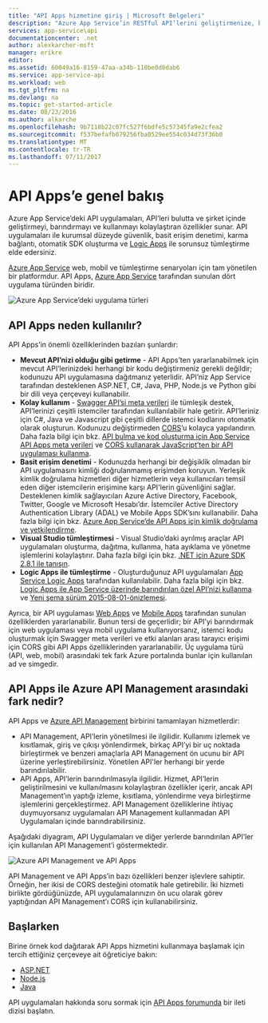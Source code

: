 ```yaml
---
title: "API Apps hizmetine giriş | Microsoft Belgeleri"
description: "Azure App Service’in RESTful API’lerini geliştirmenize, barındırmanıza ve kullanmanıza nasıl yardımcı olduğunu öğrenin."
services: app-service\api
documentationcenter: .net
author: alexkarcher-msft
manager: erikre
editor: 
ms.assetid: 60049a16-8159-47aa-a34b-110be0d8dab6
ms.service: app-service-api
ms.workload: web
ms.tgt_pltfrm: na
ms.devlang: na
ms.topic: get-started-article
ms.date: 08/23/2016
ms.author: alkarche
ms.openlocfilehash: 9b7118b22c07fc527f6bdfe5c57345fa9e2cfea2
ms.sourcegitcommit: f537befafb079256fba0529ee554c034d73f36b0
ms.translationtype: MT
ms.contentlocale: tr-TR
ms.lasthandoff: 07/11/2017
---
```

# <a name="api-apps-overview"></a>API Apps’e genel bakış
Azure App Service’deki API uygulamaları, API’leri bulutta ve şirket içinde geliştirmeyi, barındırmayı ve kullanmayı kolaylaştıran özellikler sunar. API uygulamaları ile kurumsal düzeyde güvenlik, basit erişim denetimi, karma bağlantı, otomatik SDK oluşturma ve [Logic Apps](../logic-apps/logic-apps-what-are-logic-apps.md) ile sorunsuz tümleştirme elde edersiniz.

[Azure App Service](../app-service/app-service-value-prop-what-is.md) web, mobil ve tümleştirme senaryoları için tam yönetilen bir platformdur. API Apps, [Azure App Service](../app-service/app-service-value-prop-what-is.md) tarafından sunulan dört uygulama türünden biridir.

![Azure App Service’deki uygulama türleri](./media/app-service-api-apps-why-best-platform/appservicesuite.png)

## <a name="why-use-api-apps"></a>API Apps neden kullanılır?
API Apps’in önemli özelliklerinden bazıları şunlardır:

* **Mevcut API’nizi olduğu gibi getirme** - API Apps’ten yararlanabilmek için mevcut API’lerinizdeki herhangi bir kodu değiştirmeniz gerekli değildir; kodunuzu API uygulamasına dağıtmanız yeterlidir. API’niz App Service tarafından desteklenen ASP.NET, C#, Java, PHP, Node.js ve Python gibi bir dili veya çerçeveyi kullanabilir.
* **Kolay kullanım** - [Swagger API’si meta verileri](http://swagger.io/) ile tümleşik destek, API’lerinizi çeşitli istemciler tarafından kullanılabilir hale getirir.  API’leriniz için C#, Java ve Javascript gibi çeşitli dillerde istemci kodlarını otomatik olarak oluşturun. Kodunuzu değiştirmeden [CORS](app-service-api-cors-consume-javascript.md)’u kolayca yapılandırın. Daha fazla bilgi için bkz. [API bulma ve kod oluşturma için App Service API Apps meta verileri](app-service-api-metadata.md) ve [CORS kullanarak JavaScript’ten bir API uygulaması kullanma](app-service-api-cors-consume-javascript.md). 
* **Basit erişim denetimi** - Kodunuzda herhangi bir değişiklik olmadan bir API uygulamasını kimliği doğrulanmamış erişimden koruyun. Yerleşik kimlik doğrulama hizmetleri diğer hizmetlerin veya kullanıcıları temsil eden diğer istemcilerin erişimine karşı API'lerin güvenliğini sağlar. Desteklenen kimlik sağlayıcıları Azure Active Directory, Facebook, Twitter, Google ve Microsoft Hesabı’dır. İstemciler Active Directory Authentication Library (ADAL) ve Mobile Apps SDK’sını kullanabilir. Daha fazla bilgi için bkz. [Azure App Service’de API Apps için kimlik doğrulama ve yetkilendirme](app-service-api-authentication.md).
* **Visual Studio tümleştirmesi** - Visual Studio’daki ayrılmış araçlar API uygulamaları oluşturma, dağıtma, kullanma, hata ayıklama ve yönetme işlemlerini kolaylaştırır. Daha fazla bilgi için bkz. [.NET için Azure SDK 2.8.1 ile tanışın](https://azure.microsoft.com/blog/announcing-azure-sdk-2-8-1-for-net/).
* **Logic Apps ile tümleştirme** - Oluşturduğunuz API uygulamaları [App Service Logic Apps](../logic-apps/logic-apps-what-are-logic-apps.md) tarafından kullanılabilir.  Daha fazla bilgi için bkz. [Logic Apps ile App Service üzerinde barındırılan özel API’nizi kullanma](../logic-apps/logic-apps-custom-hosted-api.md) ve [Yeni şema sürüm 2015-08-01-önizlemesi](../logic-apps/logic-apps-schema-2015-08-01.md).

Ayrıca, bir API uygulaması [Web Apps](../app-service-web/app-service-web-overview.md) ve [Mobile Apps](../app-service-mobile/app-service-mobile-value-prop.md) tarafından sunulan özelliklerden yararlanabilir. Bunun tersi de geçerlidir; bir API’yi barındırmak için web uygulaması veya mobil uygulama kullanıyorsanız, istemci kodu oluşturmak için Swagger meta verileri ve etki alanları arası tarayıcı erişimi için CORS gibi API Apps özelliklerinden yararlanabilir. Üç uygulama türü (API, web, mobil) arasındaki tek fark Azure portalında bunlar için kullanılan ad ve simgedir.

## <a name="whats-the-difference-between-api-apps-and-azure-api-management"></a>API Apps ile Azure API Management arasındaki fark nedir?
API Apps ve [Azure API Management](../api-management/api-management-key-concepts.md) birbirini tamamlayan hizmetlerdir:

* API Management, API’lerin yönetilmesi ile ilgilidir. Kullanımı izlemek ve kısıtlamak, giriş ve çıkışı yönlendirmek, birkaç API’yi bir uç noktada birleştirmek ve benzeri amaçlarla API Management ön ucunu bir API üzerine yerleştirebilirsiniz. Yönetilen API'ler herhangi bir yerde barındırılabilir.
* API Apps, API’lerin barındırılmasıyla ilgilidir. Hizmet, API’lerin geliştirilmesini ve kullanılmasını kolaylaştıran özellikler içerir, ancak API Management’ın yaptığı izleme, kısıtlama, yönlendirme veya birleştirme işlemlerini gerçekleştirmez. API Management özelliklerine ihtiyaç duymuyorsanız uygulamaları API Management kullanmadan API Uygulamaları içinde barındırabilirsiniz.

Aşağıdaki diyagram, API Uygulamaları ve diğer yerlerde barındırılan API’ler için kullanılan API Management’i göstermektedir.

![Azure API Management ve API Apps](./media/app-service-api-apps-why-best-platform/apia-apim.png)

API Management ve API Apps’in bazı özellikleri benzer işlevlere sahiptir.  Örneğin, her ikisi de CORS desteğini otomatik hale getirebilir. İki hizmeti birlikte gördüğünüzde, API uygulamalarınızın ön ucu olarak görev yaptığından API Management’ı CORS için kullanabilirsiniz. 

## <a name="getting-started"></a>Başlarken
Birine örnek kod dağıtarak API Apps hizmetini kullanmaya başlamak için tercih ettiğiniz çerçeveye ait öğreticiye bakın:

* [ASP.NET](app-service-api-dotnet-get-started.md) 
* [Node.js](app-service-api-nodejs-api-app.md) 
* [Java](app-service-api-java-api-app.md) 

API uygulamaları hakkında soru sormak için [API Apps forumunda](https://social.msdn.microsoft.com/Forums/en-US/home?forum=AzureAPIApps) bir ileti dizisi başlatın. 

